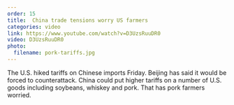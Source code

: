 ```yaml
---
order: 15
title:  China trade tensions worry US farmers
categories: video
link: https://www.youtube.com/watch?v=D3UzsRuuDR0
video: D3UzsRuuDR0
photo:
  filename: pork-tariffs.jpg
---
```


The U.S. hiked tariffs on Chinese imports Friday. Beijing has said it would be forced to counterattack. China could put higher tariffs on a number of U.S. goods including soybeans, whiskey and pork. That has pork farmers worried.